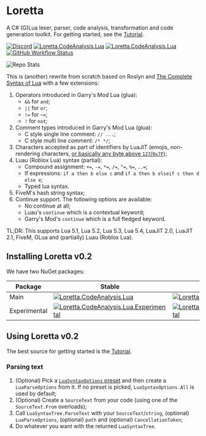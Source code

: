 # Loretta
A C# (G)Lua lexer, parser, code analysis, transformation and code generation toolkit. For getting started, see the [Tutorial](https://ggg-killer.github.io/Loretta/tutorials/creating-a-localizer/part-1.html).

[![Discord](https://img.shields.io/discord/946128539583914074?logo=discord&style=for-the-badge)](https://discord.gg/ExZxSxe7xQ)
[![Loretta.CodeAnalysis.Lua](https://img.shields.io/nuget/v/Loretta.CodeAnalysis.Lua?label=Stable&logo=nuget&style=for-the-badge)](https://www.nuget.org/packages/Loretta.CodeAnalysis.Lua)
[![Loretta.CodeAnalysis.Lua](https://img.shields.io/nuget/vpre/Loretta.CodeAnalysis.Lua?label=Preview&logo=nuget&style=for-the-badge)](https://www.nuget.org/packages/Loretta.CodeAnalysis.Lua/latest)
[![GitHub Workflow Status](https://img.shields.io/github/workflow/status/GGG-KILLER/Loretta/Build%20and%20Test?logo=github&style=for-the-badge)](https://github.com/GGG-KILLER/Loretta/actions/workflows/build-and-test.yml)

![Repo Stats](https://repobeats.axiom.co/api/embed/089a9f7dae190ea8dd0fc0750abbebceea3e86dd.svg "Repobeats analytics image")

This is (another) rewrite from scratch based on Roslyn and [The Complete Syntax of Lua](https://www.lua.org/manual/5.4/manual.html#9) with a few extensions:
1. Operators introduced in Garry's Mod Lua (glua):
    - `&&` for `and`;
    - `||` for `or`;
    - `!=` for `~=`;
    - `!` for `not`;
2. Comment types introduced in Garry's Mod Lua (glua):
    - C style single line comment: `// ...`;
    - C style multi line comment: `/* */`;
3. Characters accepted as part of identifiers by LuaJIT (emojis, non-rendering characters, [or basically any byte above `127`/`0x7F`](https://github.com/LuaJIT/LuaJIT/blob/e9af1abec542e6f9851ff2368e7f196b6382a44c/src/lj_char.c#L10-L13));
4. Luau (Roblox Lua) syntax (partial):
    - Compound assignment: `+=`, `-=`, `*=`, `/=`, `^=`, `%=`, `..=`;
    - If expressions: `if a then b else c` and `if a then b elseif c then d else e`;
    - Typed lua syntax.
5. FiveM's hash string syntax;
6. Continue support. The following options are available:
    - No continue at all;
    - Luau's `continue` which is a contextual keyword;
    - Garry's Mod's `continue` which is a full fledged keyword.

TL;DR: This supports Lua 5.1, Lua 5.2, Lua 5.3, Lua 5.4, LuaJIT 2.0, LuaJIT 2.1, FiveM, GLua and (partially) Luau (Roblox Lua).

## Installing Loretta v0.2
We have two NuGet packages:

| Package | Stable | Latest |
|---------|--------|--------|
| Main    | [![Loretta.CodeAnalysis.Lua](https://img.shields.io/nuget/v/Loretta.CodeAnalysis.Lua?style=for-the-badge)](https://www.nuget.org/packages/Loretta.CodeAnalysis.Lua) | [![Loretta.CodeAnalysis.Lua](https://img.shields.io/nuget/vpre/Loretta.CodeAnalysis.Lua?style=for-the-badge)](https://www.nuget.org/packages/Loretta.CodeAnalysis.Lua/latest) |
| Experimental | [![Loretta.CodeAnalysis.Lua.Experimental](https://img.shields.io/nuget/v/Loretta.CodeAnalysis.Lua.Experimental?style=for-the-badge)](https://www.nuget.org/packages/Loretta.CodeAnalysis.Lua.Experimental) | [![Loretta.CodeAnalysis.Lua.Experimental](https://img.shields.io/nuget/vpre/Loretta.CodeAnalysis.Lua.Experimental?style=for-the-badge)](https://www.nuget.org/packages/Loretta.CodeAnalysis.Lua.Experimental/latest) |

## Using Loretta v0.2

The best source for getting started is the [Tutorial](https://ggg-killer.github.io/Loretta/tutorials/creating-a-localizer/part-1.html).

### Parsing text
1. (Optional) Pick a [`LuaSyntaxOptions` preset](src/Compilers/Lua/Portable/LuaSyntaxOptions.cs#L12-L104) and then create a `LuaParseOptions` from it. If no preset is picked, `LuaSyntaxOptions.All` is used by default;
2. (Optional) Create a `SourceText` from your code (using one of the `SourceText.From` overloads);
3. Call `LuaSyntaxTree.ParseText` with your `SourceText`/`string`, (optional) `LuaParseOptions`, (optional) `path` and (optional) `CancellationToken`;
4. Do whatever you want with the returned `LuaSyntaxTree`.

